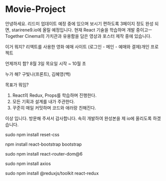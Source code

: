 # Movie-Project

안녕하세요.
리드미 업데이트 예정 중에 있으며 보시기 편하도록 3페이지 정도 완성 되면, starirene9.io에 올릴 예정입니다.
현재 React 기술을 학습하며 개발 중이고ㅡ Together Cinema의 가치관과 유용함을 담은 영상과 포스터 제작 중에 있습니다.


이거 뭐지? 
리액트를 사용한 영화 예매 사이트 (로그인 - 메인 - 예매와 결제)개인 프로젝트 

언제까지 함?
8월 3일 목요일 시작 ~ 10월 초

누가 해?
구빛나(프론트), 김혜영(백)

목표가 뭐임?
1. React의 Redux, Props를 학습하며 진행한다. 
2. 모든 기획과 설계를 내가 주관한다. 
3. 꾸준히 매일 커밋하며 코드와 애러랑 친해진다.

이상 입니다.
방문해 주셔서 감사합니다. 
속히 개발하여 완성본을 제 io에 올리도록 하겠습니다.
   
sudo npm install reset-css

npm install react-bootstrap bootstrap

sudo npm install react-router-dom@6

sudo npm install axios

sudo npm install @reduxjs/toolkit react-redux


